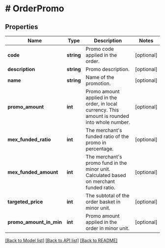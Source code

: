 # # OrderPromo

## Properties

Name | Type | Description | Notes
------------ | ------------- | ------------- | -------------
**code** | **string** | Promo code applied in the order. | [optional]
**description** | **string** | Promo description. | [optional]
**name** | **string** | Name of the promotion. | [optional]
**promo_amount** | **int** | Promo amount applied in the order, in local currency. This amount is rounded into whole number. | [optional]
**mex_funded_ratio** | **int** | The merchant&#39;s funded ratio of the promo in percentage. | [optional]
**mex_funded_amount** | **int** | The merchant&#39;s promo fund in the minor unit. Calculated based on merchant funded ratio. | [optional]
**targeted_price** | **int** | The subtotal of the order basket in minor unit. | [optional]
**promo_amount_in_min** | **int** | Promo amount applied in the order in minor unit. | [optional]

[[Back to Model list]](../../README.md#models) [[Back to API list]](../../README.md#endpoints) [[Back to README]](../../README.md)
